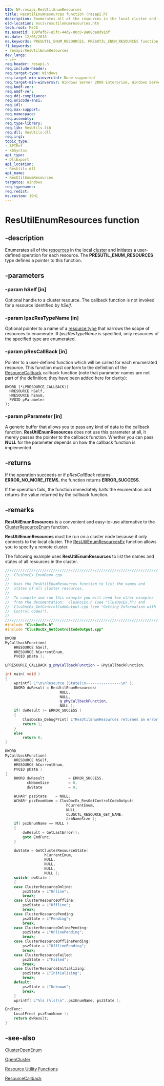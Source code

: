 ```yaml
---
UID: NF:resapi.ResUtilEnumResources
title: ResUtilEnumResources function (resapi.h)
description: Enumerates all of the resources in the local cluster and initiates a user-defined operation for each resource. The PRESUTIL_ENUM_RESOURCES type defines a pointer to this function.
old-location: mscs\resutilenumresources.htm
tech.root: MsCS
ms.assetid: 109fefb7-a5fc-44d2-80c0-9a08ce8d91bf
ms.date: 12/05/2018
ms.keywords: PRESUTIL_ENUM_RESOURCES, PRESUTIL_ENUM_RESOURCES function [Failover Cluster], ResUtilEnumResources, ResUtilEnumResources function [Failover Cluster], _wolf_resutilenumresources, mscs.resutilenumresources, resapi/PRESUTIL_ENUM_RESOURCES, resapi/ResUtilEnumResources
f1_keywords:
- resapi/ResUtilEnumResources
dev_langs:
- c++
req.header: resapi.h
req.include-header: 
req.target-type: Windows
req.target-min-winverclnt: None supported
req.target-min-winversvr: Windows Server 2008 Enterprise, Windows Server 2008 Datacenter
req.kmdf-ver: 
req.umdf-ver: 
req.ddi-compliance: 
req.unicode-ansi: 
req.idl: 
req.max-support: 
req.namespace: 
req.assembly: 
req.type-library: 
req.lib: ResUtils.lib
req.dll: ResUtils.dll
req.irql: 
topic_type:
- APIRef
- kbSyntax
api_type:
- DllExport
api_location:
- ResUtils.dll
api_name:
- ResUtilEnumResources
targetos: Windows
req.typenames: 
req.redist: 
ms.custom: 19H1
---
```


# ResUtilEnumResources function


## -description


Enumerates all of the <a href="https://docs.microsoft.com/previous-versions/windows/desktop/mscs/resources">resources</a> in the local 
    <a href="https://docs.microsoft.com/previous-versions/windows/desktop/mscs/c-gly">cluster</a> and initiates a user-defined operation for each 
    resource. The <b>PRESUTIL_ENUM_RESOURCES</b> type defines a pointer to this function.


## -parameters




### -param hSelf [in]

Optional handle to a cluster resource. The callback function is not invoked for a resource identified by 
       <i>hSelf</i>.


### -param lpszResTypeName [in]

Optional pointer to a name of a <a href="https://docs.microsoft.com/previous-versions/windows/desktop/mscs/resource-types">resource type</a> that 
       narrows the scope of resources to enumerate. If <i>lpszResTypeName</i> is specified, only 
       resources of the specified type are enumerated.


### -param pResCallBack [in]

Pointer to a user-defined function which will be called for each enumerated resource. This function must 
       conform to the definition of the <a href="https://docs.microsoft.com/previous-versions/windows/desktop/api/resapi/nc-resapi-lpresource_callback">ResourceCallback</a> 
       callback function (note that parameter names are not part of the definition; they have been added here for 
       clarity):

<pre class="syntax" xml:space="preserve"><code>DWORD (*LPRESOURCE_CALLBACK)( 
  HRESOURCE hSelf, 
  HRESOURCE hEnum, 
  PVOID pParameter 
);</code></pre>

### -param pParameter [in]

A generic buffer that allows you to pass any kind of data to the callback function. 
       <b>ResUtilEnumResources</b> does not use this 
       parameter at all, it merely passes the pointer to the callback function. Whether you can pass 
       <b>NULL</b> for the parameter depends on how the callback function is implemented.


## -returns



If the operation succeeds or if <i>pResCallBack</i> returns 
       <b>ERROR_NO_MORE_ITEMS</b>, the function returns <b>ERROR_SUCCESS</b>.

If the operation fails, the function immediately halts the enumeration and returns the value returned by the 
       callback function.




## -remarks



<b>ResUtilEnumResources</b> is a convenient and 
     easy-to-use alternative to the 
     <a href="https://docs.microsoft.com/windows/desktop/api/clusapi/nf-clusapi-clusterresourceenum">ClusterResourceEnum</a> function.

<b>ResUtilEnumResources</b> must be run on a cluster 
     node because it only connects to the local cluster. The 
     <a href="https://docs.microsoft.com/windows/desktop/api/resapi/nf-resapi-resutilenumresourcesex">ResUtilEnumResourcesEx</a> function allows you to 
     specify a remote cluster.

The following example uses 
      <b>ResUtilEnumResources</b> to list the names and 
      states of all resources in the cluster.


```cpp
//////////////////////////////////////////////////////////////////////
//  ClusDocEx_EnumDemo.cpp
//
//  Uses the ResUtilEnumResources function to list the names and 
//  states of all cluster resources.
//
//  To compile and run this example you will need two other examples 
//  from the documentation:  ClusDocEx.h (see "ClusDocEx.h") and 
//  ClusDocEx_GetControlCodeOutput.cpp (see "Getting Information with 
//  Control Codes").
// 
//////////////////////////////////////////////////////////////////////
#include "ClusDocEx.h"
#include "ClusDocEx_GetControlCodeOutput.cpp"

DWORD
MyCallbackFunction(
    HRESOURCE hSelf,
    HRESOURCE hCurrentEnum,
    PVOID pData );

LPRESOURCE_CALLBACK g_pMyCallbackFunction = &MyCallbackFunction;

int main( void )
{
    wprintf( L"\n\nResource (State)\n----------------\n" );
    DWORD dwResult = ResUtilEnumResources( 
                         NULL, 
                         NULL, 
                         g_pMyCallbackFunction, 
                         NULL );
    if( dwResult != ERROR_SUCCESS )
    {
        ClusDocEx_DebugPrint( L"ResUtilEnumResources returned an error.", dwResult );
        return 1;
    }
    else
        return 0;
}

DWORD
MyCallbackFunction(
    HRESOURCE hSelf,
    HRESOURCE hCurrentEnum,
    PVOID pData )
{
    DWORD dwResult           = ERROR_SUCCESS,
          cbNameSize         = 0, 
          dwState            = 0;

    WCHAR* pszState    = NULL;
    WCHAR* pszEnumName = ClusDocEx_ResGetControlCodeOutput(
                            hCurrentEnum,
                            NULL,
                            CLUSCTL_RESOURCE_GET_NAME,
                            &cbNameSize );
    if( pszEnumName == NULL )
    {
        dwResult = GetLastError();
        goto EndFunc;
    }

    dwState = GetClusterResourceState(
                  hCurrentEnum,
                  NULL,
                  NULL,
                  NULL,
                  NULL );
    switch( dwState )
    {
    case ClusterResourceOnline:
        pszState = L"Online";
        break;
    case ClusterResourceOffline:
        pszState = L"Offline";
        break;
    case ClusterResourcePending:
        pszState = L"Pending";
        break;
    case ClusterResourceOnlinePending:
        pszState = L"OnlinePending";
        break;
    case ClusterResourceOfflinePending:
        pszState = L"OfflinePending";
        break;
    case ClusterResourceFailed:
        pszState = L"Failed";
        break;
    case ClusterResourceInitializing:
        pszState = L"Initializing";
        break;
    default:
        pszState = L"Unknown";
        break;
    }
    wprintf( L"%ls (%ls)\n", pszEnumName, pszState );

EndFunc:
    LocalFree( pszEnumName );
    return dwResult;
}

```





## -see-also




<a href="https://docs.microsoft.com/windows/desktop/api/clusapi/nf-clusapi-clusteropenenum">ClusterOpenEnum</a>



<a href="https://docs.microsoft.com/windows/desktop/api/clusapi/nf-clusapi-opencluster">OpenCluster</a>



<a href="https://docs.microsoft.com/previous-versions/windows/desktop/mscs/resource-utility-functions">Resource Utility Functions</a>



<a href="https://docs.microsoft.com/previous-versions/windows/desktop/api/resapi/nc-resapi-lpresource_callback">ResourceCallback</a>
 

 

